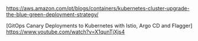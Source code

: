 


https://aws.amazon.com/pt/blogs/containers/kubernetes-cluster-upgrade-the-blue-green-deployment-strategy/


[GitOps Canary Deployments to Kubernetes with Istio, Argo CD and Flagger] https://www.youtube.com/watch?v=X1qunTjXjs4

